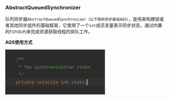### AbstractQueuedSynchronizer

队列同步器`AbstractQueuedSynchronizer（以下简称同步器或AQS）`，是用来构建锁或者其他同步组件的基础框架，它使用了一个`int`成员变量表示同步状态，通过内置的`FIFO队列`来完成资源获取线程的排队工作。

**AQS使用方式**



 ![1591604749760](../assets/Java多线程(AQS&CLH队列锁&ReentrantLock)/1591604749760.png)


